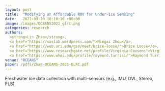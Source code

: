 ```yaml
---
layout: post
title:  "Modifying an Affordable ROV for Under-ice Sensing"
date:   2021-09-20 10:10:10 +00:00
image: /images/OCEANS2021_glrc.png
categories: research
authors: 
  <strong>Lin Zhao</strong>, 
  <a href="https://soslab.wordpress.com/">Mingxi Zhou</a>, 
  <a href="https://web.uri.edu/gso/meet/brice-loose/">Brice Loose</a>,
  <a href="https://www.researchgate.net/profile/Virginia-Cousens">Virginia Cousens</a>,
  <a href="https://www.whoi.edu/profile/raymond.turrisi/">Raymond Turrisi</a>
venue: "OCEANS"
paper: /pdfs/Zhao-OCEANS-2021-GLRC.pdf
---
```

Freshwater ice data collection with multi-sensors (e.g., IMU, DVL, Stereo, FLS).
